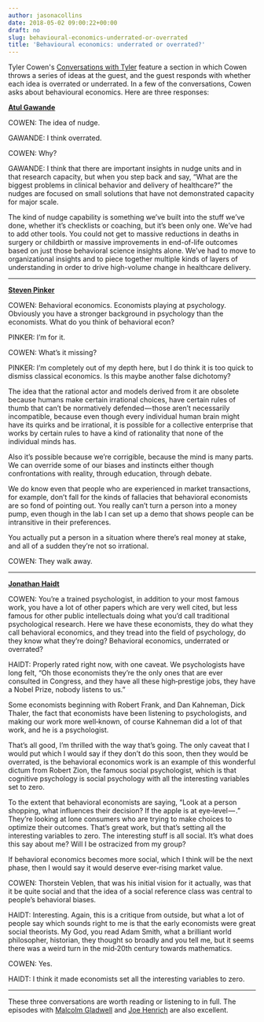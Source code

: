```yaml
---
author: jasonacollins
date: 2018-05-02 09:00:22+00:00
draft: no
slug: behavioural-economics-underrated-or-overrated
title: 'Behavioural economics: underrated or overrated?'
---
```


Tyler Cowen's [Conversations with Tyler](https://medium.com/conversations-with-tyler) feature a section in which Cowen throws a series of ideas at the guest, and the guest responds with whether each idea is overrated or underrated. In a few of the conversations, Cowen asks about behavioural economics. Here are three responses:

**[Atul Gawande](https://medium.com/conversations-with-tyler/atul-gawande-checklist-books-tyler-cowen-d8268b8dfe53)**

COWEN: The idea of nudge.

GAWANDE: I think overrated.

COWEN: Why?

GAWANDE: I think that there are important insights in nudge units and in that research capacity, but when you step back and say, “What are the biggest problems in clinical behavior and delivery of healthcare?” the nudges are focused on small solutions that have not demonstrated capacity for major scale.

The kind of nudge capability is something we’ve built into the stuff we’ve done, whether it’s checklists or coaching, but it’s been only one. We’ve had to add other tools. You could not get to massive reductions in deaths in surgery or childbirth or massive improvements in end-of-life outcomes based on just those behavioral science insights alone. We’ve had to move to organizational insights and to piece together multiple kinds of layers of understanding in order to drive high-volume change in healthcare delivery.

-----

**[Steven Pinker](https://medium.com/conversations-with-tyler/steven-pinker-language-instinct-evolutionary-psychology-darwin-chomsky-linguistics-b792d7cd2a05)**

COWEN: Behavioral economics. Economists playing at psychology. Obviously you have a stronger background in psychology than the economists. What do you think of behavioral econ?

PINKER: I’m for it.

COWEN: What’s it missing?

PINKER: I’m completely out of my depth here, but I do think it is too quick to dismiss classical economics. Is this maybe another false dichotomy?

The idea that the rational actor and models derived from it are obsolete because humans make certain irrational choices, have certain rules of thumb that can’t be normatively defended — those aren’t necessarily incompatible, because even though every individual human brain might have its quirks and be irrational, it is possible for a collective enterprise that works by certain rules to have a kind of rationality that none of the individual minds has.

Also it’s possible because we’re corrigible, because the mind is many parts. We can override some of our biases and instincts either though confrontations with reality, through education, through debate.

We do know even that people who are experienced in market transactions, for example, don’t fall for the kinds of fallacies that behavioral economists are so fond of pointing out. You really can’t turn a person into a money pump, even though in the lab I can set up a demo that shows people can be intransitive in their preferences.

You actually put a person in a situation where there’s real money at stake, and all of a sudden they’re not so irrational.

COWEN: They walk away.

-----

**[Jonathan Haidt](https://medium.com/conversations-with-tyler/a-conversation-with-jonathan-haidt-35f76604464a)**

COWEN: You’re a trained psychologist, in addition to your most famous work, you have a lot of other papers which are very well cited, but less famous for other public intellectuals doing what you’d call traditional psychological research. Here we have these economists, they do what they call behavioral economics, and they tread into the field of psychology, do they know what they’re doing? Behavioral economics, underrated or overrated?

HAIDT: Properly rated right now, with one caveat. We psychologists have long felt, “Oh those economists they’re the only ones that are ever consulted in Congress, and they have all these high‑prestige jobs, they have a Nobel Prize, nobody listens to us.”

Some economists beginning with Robert Frank, and Dan Kahneman, Dick Thaler, the fact that economists have been listening to psychologists, and making our work more well‑known, of course Kahneman did a lot of that work, and he is a psychologist.

That’s all good, I’m thrilled with the way that’s going. The only caveat that I would put which I would say if they don’t do this soon, then they would be overrated, is the behavioral economics work is an example of this wonderful dictum from Robert Zion, the famous social psychologist, which is that cognitive psychology is social psychology with all the interesting variables set to zero.

To the extent that behavioral economists are saying, “Look at a person shopping, what influences their decision? If the apple is at eye‑level — .” They’re looking at lone consumers who are trying to make choices to optimize their outcomes. That’s great work, but that’s setting all the interesting variables to zero. The interesting stuff is all social. It’s what does this say about me? Will I be ostracized from my group?

If behavioral economics becomes more social, which I think will be the next phase, then I would say it would deserve ever‑rising market value.

COWEN: Thorstein Veblen, that was his initial vision for it actually, was that it be quite social and that the idea of a social reference class was central to people’s behavioral biases.

HAIDT: Interesting. Again, this is a critique from outside, but what a lot of people say which sounds right to me is that the early economists were great social theorists. My God, you read Adam Smith, what a brilliant world philosopher, historian, they thought so broadly and you tell me, but it seems there was a weird turn in the mid‑20th century towards mathematics.

COWEN: Yes.

HAIDT: I think it made economists set all the interesting variables to zero.

------

These three conversations are worth reading or listening to in full. The episodes with [Malcolm Gladwell](https://medium.com/conversations-with-tyler/malcolm-gladwell-podcast-outliers-tyler-cowen-3abdf99068ee) and [Joe Henrich](https://medium.com/conversations-with-tyler/joe-henrich-culture-evolution-weird-psychology-social-norms-9756a97850ce) are also excellent.
